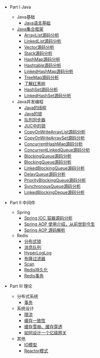 * Part I Java
  * Java基础
    * [Java语言基础](chapter_basic/01_Java_Fundament.md)
  * [Java集合框架](chapter_collection/README.md)
    * [ArrayList源码分析](chapter_collection/01_ArrayList.md)
    * [LinkedList源码分析](chapter_collection/02_LinkedList.md)
    * [Vector源码分析](chapter_collection/03_Vector.md)
    * [Stack源码分析](chapter_collection/04_Stack.md)
    * [HashMap源码分析](chapter_collection/05_HashMap.md)
    * [Hashtable源码分析](chapter_collection/06_Hashtable.md)
    * [LinkedHashMap源码分析](chapter_collection/07_LinkedHashMap.md)
    * [TreeMap源码分析](chapter_collection/08_TreeMap.md)
    * [了解红黑树](chapter_collection/09_Red_Black_Tree.md)
    * [HashSet源码分析](chapter_collection/10_HashSet.md)
    * [LinkedHashSet源码分析](chapter_collection/11_LinkedHashSet.md)
  * Java并发编程
    * [Java的线程](chapter_juc/01_Thread.md)
    * [Java的锁](chapter_juc/02_Lock.md)
    * [队列同步器](chapter_juc/03_JUC_AQS.md)
    * [JUC中的锁](chapter_juc/04_JUC_Lock.md)
    * [CopyOnWriteArrayList源码分析](chapter_juc/05_CopyOnWriteArrayList.md)
    * [CopyOnWriteArraySet源码分析](chapter_juc/06_CopyOnWriteArraySet.md)
    * [ConcurrentHashMap源码分析](chapter_juc/07_ConcurrentHashMap.md)
    * [ConcurrentLinkedQueue源码分析](chapter_juc/08_ConcurrentLinkedQueue.md)
    * [BlockingQueue源码分析](chapter_juc/09_BlockingQueue.md)
    * [BlockingQueue源码分析](chapter_juc/10_ArrayBlockingQueue.md)
    * [LinkedBlockingQueue源码分析](chapter_juc/11_LinkedBlockingQueue.md)
    * [DelayQueue源码分析](chapter_juc/12_DelayQueue.md)
    * [PriorityBlockingQueue源码分析](chapter_juc/13_PriorityBlockingQueue.md)
    * [SynchronousQueue源码分析](chapter_juc/14_SynchronousQueue.md)
    * [LinkedBlockingDeque源码分析](chapter_juc/15_LinkedBlockingDeque.md)

* Part II 中间件
  * Spring
    * [Spring IOC 容器源码分析](chapter_spring/02_Spring_IoC.md)
    * [Spring AOP 使用介绍，从前世到今生](chapter_spring/03_Spring_AOP_Intro.md)
    * [Spring AOP 源码解析](chapter_spring/04_Spring_AOP_Source.md)
  * Redis
    * [分布式锁](chapter_redis/01_Redis_Lock.md)
    * [消息队列](chapter_redis/02_Redis_MQ.md)
    * [HyperLogLog](chapter_redis/03_Redis_HyperLogLog.md)
    * [布隆过滤器](chapter_redis/04_Redis_BloomFilter.md)
    * [Scan](chapter_redis/05_Redis_Scan.md)
    * [Redis持久化](chapter_redis/06_Redis_Persistence.md)
    * [Redis事务](chapter_redis/07_Redis_Tx.md)

* Part III 理论
  * 分布式系统
    * [事务](chapter_distributed_system/01_Transaction.md)
  * 系统设计
    * [限流](chapter_system_design/01_Rate_Limiter.md)
    * [缓存一致性](chapter_system_design/02_Cache_Consistency.md)
    * [缓存雪崩、缓存穿透](chapter_system_design/02_Cache_Consistency.md)
    * [如何设计一个亿级网关](chapter_system_design/04_Gateway.md)
  * 其他
    * [IO模型](chapter_xx/IO.md)
    * [Reactor模式](chapter_xx/Reactor.md)